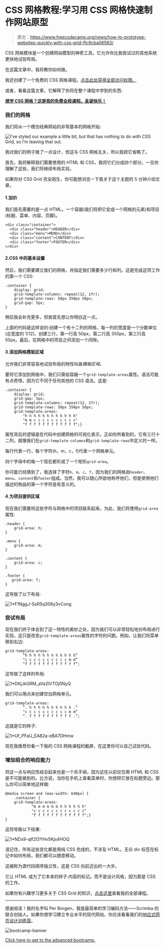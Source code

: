 # CSS 网格教程:学习用 CSS 网格快速制作网站原型

> 原文：<https://www.freecodecamp.org/news/how-to-prototype-websites-quickly-with-css-grid-ffc9cba08583/>

CSS 网格模块是一个创建网站模型的神奇工具。它允许你比我尝试过的其他系统更快地试验布局。

在这篇文章中，我将教你如何做。

我还创建了一个免费的 CSS 网格课程。[点击此处获得全部访问权限。](https://scrimba.com/g/gR8PTE?utm_source=freecodecamp.org&utm_medium=referral&utm_campaign=gR8PTE_prototype_websites)

或者，看看这篇文章，它解释了你将在整个课程中学到的东西:

[**想学 CSS 网格？这是我的免费全程课程。圣诞快乐！**](https://medium.freecodecamp.org/heres-my-free-css-grid-course-merry-christmas-3826dd24f098)

### 我们的网格

我们将从一个模仿经典网站的非常基本的网格开始:

![I’ve styled our example a little bit, but that has nothing to do with CSS Grid, so I’m leaving that out.](img/bc2a9bfcc628a18d5f343d727ea4d80e.png)

我对我们的例子做了一点设计，但这与 CSS 网格无关，所以我把它省略了。

首先，我将解释我们需要使用的 HTML 和 CSS，我将它们分成四个部分。一旦你理解了这些，我们将继续布局实验。

如果你对 CSS Grid 完全陌生，你可能想浏览一下我关于这个主题的 5 分钟介绍文章。

#### 1.加价

我们首先需要的是一点 HTML。一个容器(我们将把它变成一个网格的元素)和项目(标题、菜单、内容、页脚)。

```
<div class="container">  
  <div class="header">HEADER</div>  
  <div class="menu">MENU</div>  
  <div class="content">CONTENT</div>  
  <div class="footer">FOOTER</div>  
</div> 
```

#### 2.CSS 中的基本设置

然后，我们需要建立我们的网格，并指定我们需要多少行和列。这是完成这项工作的第一个 CSS:

```
.container {  
    display: grid;      
    grid-template-columns: repeat(12, 1fr);  
    grid-template-rows: 50px 350px 50px;  
    grid-gap: 5px;  
} 
```

稍后我会补充更多，但我首先想让你明白这一点。

上面的代码是这样说的:创建一个有十二列的网格，每一列的宽度是一个分数单位(总宽度的 1/12)。创建三行，第一行高 50px，第二行高 350px，第三行高 50px。最后，在网格中的项目之间添加一个间隙。

#### 3.添加网格模板区域

允许我们非常容易地试验布局的特性叫做*模板区域。*

要将它添加到网格中，我们只需给容器一个`grid-template-areas`属性。语法可能有点奇怪，因为它不同于任何其他的 CSS 语法。这是:

```
.container {  
    display: grid;  
    grid-gap: 5px;      
    grid-template-columns: repeat(12, 1fr);  
    grid-template-rows: 50px 350px 50px;  
    grid-template-areas:  
        "h h h h h h h h h h h h"  
        "m m c c c c c c c c c c"  
        "f f f f f f f f f f f f";} 
```

属性背后的逻辑是在代码中创建网格的可视化表示。正如你所看到的，它有三行十二列，就像我们在`grid-template-columns`和`grid-template-rows`中定义的一样。

每行代表一行，每个字符(h，m，c，f)代表一个网格单元。

四个字母中的每一个现在都形成了一个矩形`grid-area`。

你可能已经猜到了，我选择了字符`h`、`m`、`c`、`f`，因为我们的网格由`header`、`menu`、`content`和`footer`组成。当然，我可以随心所欲地称呼他们，但是使用他们描述的物品的第一个字符是有意义的。

#### 4.为项目提供区域

现在我们需要将这些字符与网格中的项目联系起来。为此，我们将使用`grid-area`属性:

```
.header {  
    grid-area: h;  
}

.menu {  
    grid-area: m;  
}

.content {  
    grid-area: c;  
}

.footer {  
   grid-area: f;  
} 
```

这导致了以下布局:

![1*F1NggJ-SsRSq306y3vCong](img/bc2a9bfcc628a18d5f343d727ea4d80e.png)

### 尝试布局

现在我们终于体会到了这一特性的美妙之处，因为我们可以非常轻松地对布局进行实验。这只是改变`grid-template-areas`属性的字符的问题。例如，让我们将菜单移到右边:

```
grid-template-areas:  
        “h h h h h h h h h h h h”  
        "c c c c c c c c c c m m”  
        “f f f f f f f f f f f f”; 
```

这导致了这样的布局:

![1*DXjJkGRM_aVa2lVTOj0NyQ](img/0228a9fd9782c5dad2d74d5e87111b4b.png)

我们可以用点来创建空白网格单元。

```
grid-template-areas:  
        “. h h h h h h h h h h .”  
        "c c c c c c c c c c m m”  
        “. f f f f f f f f f f .”; 
```

这就是它的样子:

![1*Uf_PFaU_EA82a-eBA7DHmw](img/116f31a55a12ef9fa5050b1f5de458f4.png)

现在我推荐你看一下我的 CSS 网格课程的截屏，在这里你可以自己试验代码。

### 增加组合的响应能力

将这一点与响应性结合起来也是一个杀手锏，因为这在以前仅仅用 HTML 和 CSS 是不可能做到的。比方说，当你在手机上查看菜单时，你想把它放在标题旁边。那么你可以简单地这样做:

```
@media screen and (max-width: 640px) {  
    .container {  
    grid-template-areas:  
            "m m m m m m h h h h h h"  
            "c c c c c c c c c c c c"  
            "f f f f f f f f f f f f";}  
} 
```

这将导致以下结果:

![1*NDx9-qlf2I3YHv5Kjs4HOQ](img/a6649c1ea8afab54745d2da1b6bd9edb.png)

请记住，所有这些变化都是用纯 CSS 完成的，不涉及 HTML。无论 div 标签在标记中如何布局，我们都可以随意移动。

这被称为源代码顺序独立性，这是 CSS 向前迈出的一大步。

它让 HTML 成为了它本来的样子:内容的标记。而不是设计风格，因为那是 CSS 的工作。

如果你有兴趣学习更多关于 CSS Grid 的知识，[点击这里](https://scrimba.com/g/gR8PTE?utm_source=freecodecamp.org&utm_medium=referral&utm_campaign=gR8PTE_prototype_websites)查看我的全部课程。

* * *

感谢阅读！我的名字叫 Per Borgen，我是最简单的学习编码方法——Scrimba 的联合创始人。如果你想学习建立专业水平的现代网站，你应该看看我们的[响应式网页设计训练营](https://scrimba.com/g/gresponsive?utm_source=freecodecamp.org&utm_medium=referral&utm_campaign=gR8PTE_prototype_websites)。

![bootcamp-banner](img/d73d65bd22f73ba9a8d9d2e0e8942cf3.png)

[Click here to get to the advanced bootcamp.](https://scrimba.com/g/gresponsive?utm_source=freecodecamp.org&utm_medium=referral&utm_campaign=gR8PTE_prototype_websites)